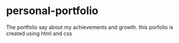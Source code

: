 # personal-portfolio
The portfolio say about my achievements and growth. this porfolio is created using html and css
